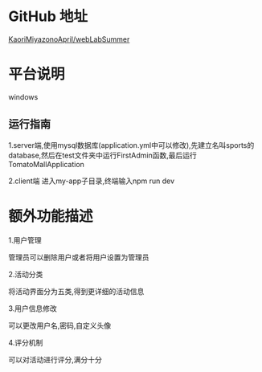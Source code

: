 # GitHub 地址

[KaoriMiyazonoApril/webLabSummer](https://github.com/KaoriMiyazonoApril/webLabSummer)



# 平台说明

windows

## 运行指南

1.server端,使用mysql数据库(application.yml中可以修改),先建立名叫sports的database,然后在test文件夹中运行FirstAdmin函数,最后运行TomatoMallApplication

2.client端 进入my-app子目录,终端输入npm run dev



# 额外功能描述

1.用户管理

管理员可以删除用户或者将用户设置为管理员

2.活动分类

将活动界面分为五类,得到更详细的活动信息

3.用户信息修改

可以更改用户名,密码,自定义头像

4.评分机制

可以对活动进行评分,满分十分

